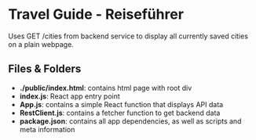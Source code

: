 # Travel Guide - Reiseführer

Uses GET /cities from backend service to display all currently saved cities on a plain webpage.


## Files & Folders

- **./public/index.html**: contains html page with root div
- **index.js**: React app entry point
- **App.js**: contains a simple React function that displays API data
- **RestClient.js**: contains a fetcher function to get backend data
- **package.json**: contains all app dependencies, as well as scripts and meta
  information


